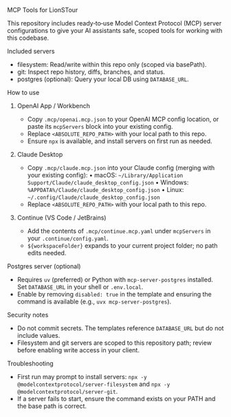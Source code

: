 MCP Tools for LionSTour

This repository includes ready‑to‑use Model Context Protocol (MCP) server configurations to give your AI assistants safe, scoped tools for working with this codebase.

Included servers
- filesystem: Read/write within this repo only (scoped via basePath).
- git: Inspect repo history, diffs, branches, and status.
- postgres (optional): Query your local DB using `DATABASE_URL`.

How to use
1) OpenAI App / Workbench
   - Copy `.mcp/openai.mcp.json` to your OpenAI MCP config location, or paste its `mcpServers` block into your existing config.
   - Replace `<ABSOLUTE_REPO_PATH>` with your local path to this repo.
   - Ensure `npx` is available, and install servers on first run as needed.

2) Claude Desktop
   - Copy `.mcp/claude.mcp.json` into your Claude config (merging with your existing config):
     • macOS: `~/Library/Application Support/Claude/claude_desktop_config.json`
     • Windows: `%APPDATA%/Claude/claude_desktop_config.json`
     • Linux: `~/.config/Claude/claude_desktop_config.json`
   - Replace `<ABSOLUTE_REPO_PATH>` with your local path to this repo.

3) Continue (VS Code / JetBrains)
   - Add the contents of `.mcp/continue.mcp.yaml` under `mcpServers` in your `.continue/config.yaml`.
   - `${workspaceFolder}` expands to your current project folder; no path edits needed.

Postgres server (optional)
- Requires `uv` (preferred) or Python with `mcp-server-postgres` installed. Set `DATABASE_URL` in your shell or `.env.local`.
- Enable by removing `disabled: true` in the template and ensuring the command is available (e.g., `uvx mcp-server-postgres`).

Security notes
- Do not commit secrets. The templates reference `DATABASE_URL` but do not include values.
- Filesystem and git servers are scoped to this repository path; review before enabling write access in your client.

Troubleshooting
- First run may prompt to install servers: `npx -y @modelcontextprotocol/server-filesystem` and `npx -y @modelcontextprotocol/server-git`.
- If a server fails to start, ensure the command exists on your PATH and the base path is correct.

